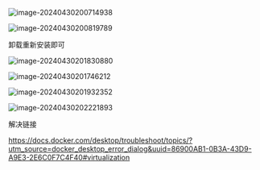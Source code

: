 ![image-20240430200714938](D:\code\YT-ACM-ICPC\study-notes\user\chujian\img\笔记-疑难杂症-01.png)

![image-20240430200819789](D:\code\YT-ACM-ICPC\study-notes\user\chujian\img\笔记-疑难杂症-02.png)



卸载重新安装即可

![image-20240430201830880](D:\code\YT-ACM-ICPC\study-notes\user\chujian\img\image-20240430201830880.png)



![image-20240430201746212](D:\code\YT-ACM-ICPC\study-notes\user\chujian\img\image-20240430201746212.png)







![image-20240430201932352](D:\code\YT-ACM-ICPC\study-notes\user\chujian\img\image-20240430201932352.png)





![image-20240430202221893](D:\code\YT-ACM-ICPC\study-notes\user\chujian\img\image-20240430202221893.png)

解决链接



https://docs.docker.com/desktop/troubleshoot/topics/?utm_source=docker_desktop_error_dialog&uuid=86900AB1-0B3A-43D9-A9E3-2E6C0F7C4F40#virtualization